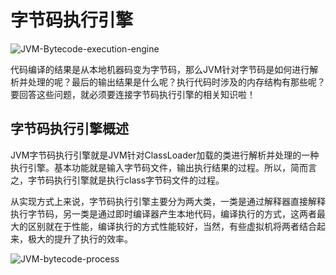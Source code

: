 # 字节码执行引擎

![JVM-Bytecode-execution-engine](https://i.loli.net/2021/05/01/Bz7V5qLt6mOG18f.jpg)

代码编译的结果是从本地机器码变为字节码，那么JVM针对字节码是如何进行解析并处理的呢？最后的输出结果是什么呢？执行代码时涉及的内存结构有那些呢？要回答这些问题，就必须要连接字节码执行引擎的相关知识啦！

## 字节码执行引擎概述

JVM字节码执行引擎就是JVM针对ClassLoader加载的类进行解析并处理的一种执行引擎。基本功能就是输入字节码文件，输出执行结果的过程。所以，简而言之，字节码执行引擎就是执行class字节码文件的过程。

从实现方式上来说，字节码执行引擎主要分为两大类，一类是通过解释器直接解释执行字节码，另一类是通过即时编译器产生本地代码，编译执行的方式，这两者最大的区别就在于性能，编译执行的方式性能较好，当然，有些虚拟机将两者结合起来，极大的提升了执行的效率。

![JVM-bytecode-process](https://i.loli.net/2021/05/01/HFMJr8ETo9e4WIv.jpg)

